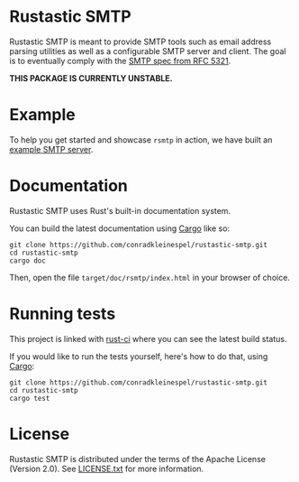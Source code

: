 # Rustastic SMTP

Rustastic SMTP is meant to provide SMTP tools such as email address parsing
utilities as well as a configurable SMTP server and client. The goal is to eventually comply with the
[SMTP spec from RFC 5321](http://tools.ietf.org/html/rfc5321).

**THIS PACKAGE IS CURRENTLY UNSTABLE.**

# Example

To help you get started and showcase `rsmtp` in action, we have built an
[example SMTP server](https://github.com/conradkleinespel/rustastic-smtp-test-server).

# Documentation

Rustastic SMTP uses Rust's built-in documentation system.

You can build the latest documentation using [Cargo](http://crates.io/) like so:

```shell
git clone https://github.com/conradkleinespel/rustastic-smtp.git
cd rustastic-smtp
cargo doc
```

Then, open the file `target/doc/rsmtp/index.html` in your browser of choice.

# Running tests

This project is linked with [rust-ci](http://rust-ci.org/conradkleinespel/rustastic-smtp)
where you can see the latest build status.

If you would like to run the tests yourself, here's how to do that, using
[Cargo](http://crates.io/):

```shell
git clone https://github.com/conradkleinespel/rustastic-smtp.git
cd rustastic-smtp
cargo test
```

# License

Rustastic SMTP is distributed under the terms of the Apache License (Version 2.0).
See [LICENSE.txt](LICENSE.txt) for more information.
